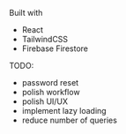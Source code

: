 Built with

- React
- TailwindCSS
- Firebase Firestore

TODO:

- password reset
- polish workflow
- polish UI/UX
- implement lazy loading
- reduce number of queries
